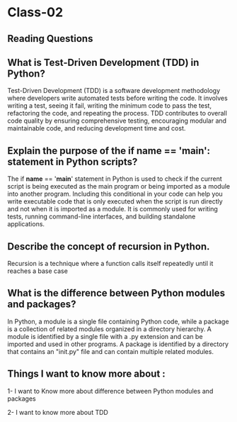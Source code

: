 # Class-02

## Reading Questions

## What is Test-Driven Development (TDD) in Python?

Test-Driven Development (TDD) is a software development methodology where developers write automated tests before writing the code. It involves writing a test, seeing it fail, writing the minimum code to pass the test, refactoring the code, and repeating the process. TDD contributes to overall code quality by ensuring comprehensive testing, encouraging modular and maintainable code, and reducing development time and cost.

## Explain the purpose of the if name == 'main': statement in Python scripts?

The if __name__ == '__main__' statement in Python is used to check if the current script is being executed as the main program or being imported as a module into another program. Including this conditional in your code can help you write executable code that is only executed when the script is run directly and not when it is imported as a module. It is commonly used for writing tests, running command-line interfaces, and building standalone applications.


## Describe the concept of recursion in Python.

 Recursion is a technique where a function calls itself repeatedly until it reaches a base case


## What is the difference between Python modules and packages?

In Python, a module is a single file containing Python code, while a package is a collection of related modules organized in a directory hierarchy. A module is identified by a single file with a .py extension and can be imported and used in other programs. A package is identified by a directory that contains an "init.py" file and can contain multiple related modules.

## Things I want to know more about :
1- I want to Know more about difference between Python modules and packages 

2- I want to know more about TDD
